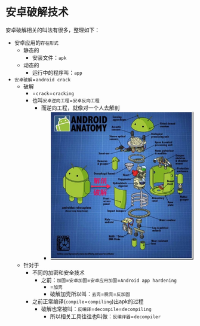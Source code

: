 # 安卓破解技术

安卓破解相关的叫法有很多，整理如下：

* 安卓应用的`存在形式`
  * 静态的
    * 安装文件：`apk`
  * 动态的
    * 运行中的程序叫：`app`
* `安卓破解`=`android crack`
  * 破解
    * =`crack`=`cracking`
    * 也叫`安卓逆向工程`=`安卓反向工程`
      * 而逆向工程，就像对一个人去解剖
        * ![安卓机器人解剖](../assets/img/android_anatomy.jpg)
  * 针对于
    * 不同的加密和安全技术
      * 之前：`加固`=`安卓加固`=`安卓应用加固`=`Android app hardening`
        * =`加壳`
        * 破解加壳所以叫：`去壳`=`脱壳`=`反加固`
    * 之前正常编译(`compile`=`compiling`)出apk的过程
      * 破解也常被叫：`反编译`=`decompile`=`decompiling`
        * 所以相关工具往往也叫做：`反编译器`=`decompiler`
